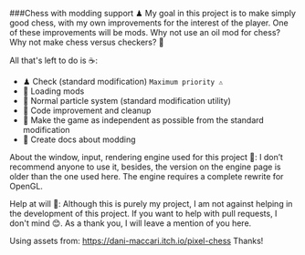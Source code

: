 ###Chess with modding support ♟
My goal in this project is to make simply good chess, with my own improvements for the interest of the player.
One of these improvements will be mods. Why not use an oil mod for chess? Why not make chess versus checkers? 🤔

All that's left to do is ☕:
- ♟ Check (standard modification) `Maximum priority ⚠`
- 📁 Loading mods
- 🎊 Normal particle system (standard modification utility)
- 🧹 Code improvement and cleanup
- 🧱 Make the game as independent as possible from the standard modification
- 📃 Create docs about modding

About the window, input, rendering engine used for this project 🚂:
I don’t recommend anyone to use it, besides, the version on the engine page is older than the one used here.
The engine requires a complete rewrite for OpenGL.

Help at will 💁‍:
Although this is purely my project, I am not against helping in the development of this project.
If you want to help with pull requests, I don't mind 😊. As a thank you, I will leave a mention of you here.

Using assets from: https://dani-maccari.itch.io/pixel-chess
Thanks!